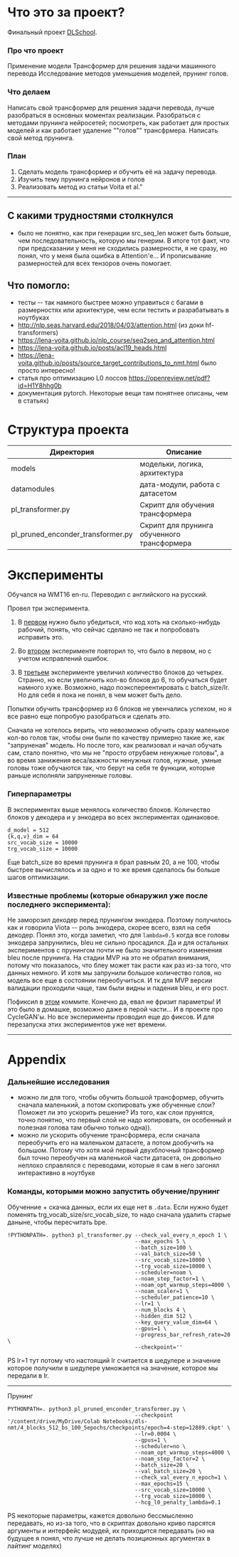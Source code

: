 

# Что это за проект?

Финальный проект [DLSchool](https://www.dlschool.org/).

### Про что проект
Применение модели Трансформер для решения задачи машинного перевода
Исследование методов уменьшения моделей, прунинг голов.

### Что делаем
Написать свой трансформер для решения задачи перевода, лучше разобраться в основных моментах реализации.
Разобраться с методами прунинга нейросетей; посмотреть, как работает для простых моделей и как работает удаление ""голов"" трансфрмера. Написать свой метод прунинга.

### План
1. Сделать модель трансформер и обучить её на задачу перевода.
2. Изучить тему прунинга нейронов и голов
3. Реализовать метод из статьи Voita et al."

---

## С какими трудностями столкнулся

* было не понятно, как при генерации src_seq_len может быть больше, чем последовательность, которую мы генерим.
В итоге тот факт, что при предсказании у меня не сходились размерности, я не сразу, но понял, что у меня была
ошибка в Attention'е... И прописывание размерностей для всех тензоров очень помогает.


## Что помогло:

* тесты -- так намного быстрее можно управиться с багами в размерностях или архитектуре, чем если тестить и разрабатывать в ноутбуках
* http://nlp.seas.harvard.edu/2018/04/03/attention.html (из доки hf-transformers)
* https://lena-voita.github.io/nlp_course/seq2seq_and_attention.html
* https://lena-voita.github.io/posts/acl19_heads.html
* https://lena-voita.github.io/posts/source_target_contributions_to_nmt.html было просто интересно!
* статья про оптимизацию L0 лоссов https://openreview.net/pdf?id=H1Y8hhg0b
* документация pytorch. Некоторые вещи там понятнее описаны, чем в статьях)

# Структура проекта

| Директория | Описание |
|--|---|
| models| модельки, логика, архитектура |
|datamodules| дата-модули, работа с датасетом |
|pl_transformer.py| Скрипт для обучения трансформера |
|pl_pruned_enconder_transformer.py| Скрипт для прунинга обученного трансформера |


# Эксперименты

Обучался на WMT16 en-ru. Переводил с английского на русский.

Провел три эксперимента.

1. В [первом](experiments/2_block_mvp.md) нужно было убедиться, что код хоть на сколько-нибудь рабочий, понять, что сейчас сделано не так и попробовать исправить это.

1. Во [втором](experiments/2_block_fixed.md) эксперименте повторил то, что было в первом, но с учетом исправлений ошибок.

1. В [третьем](experiments/4_block.md) эксперименте увеличил количество блоков до четырех. Странно, но если увеличить кол-во блоков до 6, то обучаться будет намного хуже. Возможно, надо поэкспереентировать с batch_size/lr. Но для себя я пока не понял, в чем может быть дело.

Попытки обучить трансформер из 6 блоков не увенчались успехом, но я все равно еще попробую разобраться и сделать это.

Сначала не хотелось верить, что невозможно обучить сразу маленькое кол-во голов так, чтобы они были по качеству примерно такие же, как "запруненая" модель. Но после того, как реализовал и начал обучать сам, стало понятно, что мы не "просто отрубаем ненужные головы", а во время занижения веса/важности ненужных голов, нужные, умные головы тоже обучаются так, что берут на себя те функции, которые раньше исполняли запруненные головы.



### Гиперпараметры

В экспериментах выше менялось количество блоков. Количество блоков у декодера и у энкодера во всех экспериментах одинаковое.

```
d_model = 512
{k,q,v}_dim = 64
src_vocab_size = 10000
trg_vocab_size = 10000
```

Еще batch_size во время прунинга я брал равным 20, а не 100, чтобы быстрее вычислялось и за одно и то же время сделалось бы больше шагов оптимизации.

### Известные проблемы (которые обнаружил уже после последнего эксперимента):
Не заморозил декодер перед прунингом энкодера. Поэтому получилось как и говорила Viota -- роль энкодера, скорее всего, взял на себя декодер.
Понял это, когда заметил, что для `lambda=0.5` когда все головы энкодера запрунились, bleu не сильно просадился.
Да и для остальных экспериментов с прунингом почти не было значительного изменения bleu после прунинга.
На стадии MVP на это не обратил внимания, потому что показалось, что блеу может так расти как раз из-за того, что данных немного. И хотя мы
запрунили большое количество голов, но модель все еще в состоянии переобучиться. И тк для MVP версии валидации проходили чаще, там были видны и падения bleu, и его рост.

Пофиксил в [этом](https://github.com/mrsndmn/dls-nmt-project/commit/b503380229560bf3e72a8576a1f51e854ef38686) коммите. Конечно да, евал не фризит параметры! И это было в домашке, возможно даже в перой части... И в проекте про CycleGAN'ы. Но все эксперименты проводил еще до фиксов. И для перезапуска этих экспериментов уже нет времени.


---

# Appendix

### Дальнейшие исследования

* можно ли для того, чтобы обучить большой трансформер, обучить сначала маленький, а потом
скопировать уже обученные слои? Поможет ли это ускорить решение? Из того, как слои прунятся, точно понятно,
что первый слой не надо копировать, он особенный и полезная голова там обычно только одна)).
* можно ли ускорить обучение трансформера, если сначала переобучить его на маленьком датасете, а
потом дообучить на большом. Потому что хотя мой первый двухблочный трансформер был точно переобучен на маленькой части датасета,
он довольно неплохо справлялся с переводами, которые я сам в него загонял интерактивно в ноутбуке

### Команды, которыми можно запустить обучение/прунинг

Обученние + скачка данных, если их еще нет в `.data`. Если нужно будет поменять trg_vocab_size/src_vocab_size, то надо сначала удалить старые даныне, чтобы пересчитать bpe.
```
!PYTHONPATH=. python3 pl_transformer.py --check_val_every_n_epoch 1 \
                                        --max_epochs 5 \
                                        --batch_size=100 \
                                        --val_batch_size=50 \
                                        --src_vocab_size=10000 \
                                        --trg_vocab_size=10000 \
                                        --scheduler=noam \
                                        --noam_step_factor=1 \
                                        --noam_opt_warmup_steps=4000 \
                                        --noam_scaler=1 \
                                        --scheduler_patience=10 \
                                        --lr=1 \
                                        --num_blocks 4 \
                                        --hidden_dim 512 \
                                        --key_query_value_dim=64 \
                                        --gpus=1 \
                                        --progress_bar_refresh_rate=20 \
                                        --checkpoint=''
```
PS lr=1 тут потому что настоящий lr считается в шедулере и значение которое получили в шедулере умножается на значение, которое мы передали в lr.

----

Прунинг
```
PYTHONPATH=. python3 pl_pruned_enconder_transformer.py \
                                        --checkpoint '/content/drive/MyDrive/Colab Notebooks/dls-nmt/4_blocks_512_bs_100_5epochs/checkpoints/epoch=4-step=12889.ckpt' \
                                        --lr=0.0004 \
                                        --gpus=1 \
                                        --scheduler=no \
                                        --noam_opt_warmup_steps=4000 \
                                        --noam_step_factor=2 \
                                        --batch_size=20 \
                                        --val_batch_size=20 \
                                        --check_val_every_n_epoch=1 \
                                        --max_epochs=15 \
                                        --src_vocab_size=10000 \
                                        --trg_vocab_size=10000 \
                                        --hcg_l0_penalty_lambda=0.1
```

PS некоторые параметры, кажется довольно бессмысленно передавать, но из-за того, что в скриптах довольно криво парсятся аргументы и интерфейс модудей, их приходится передавать (но на будущее я понял, что лучше не делать позиционных аргументах в лайтинг моделях)
